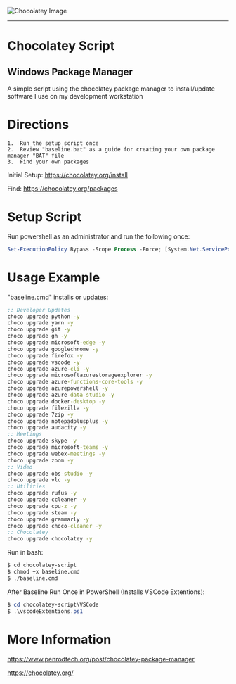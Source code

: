 ![Chocolatey Image](chocolatey-media.png)

---

# Chocolatey Script

## Windows Package Manager

A simple script using the chocolatey package manager to install/update software I use on my development workstation

# Directions

    1.  Run the setup script once
    2.  Review "baseline.bat" as a guide for creating your own package manager "BAT" file
    3.  Find your own packages

Initial Setup: https://chocolatey.org/install

Find: https://chocolatey.org/packages

# Setup Script

Run powershell as an administrator and run the following once:

```powershell
Set-ExecutionPolicy Bypass -Scope Process -Force; [System.Net.ServicePointManager]::SecurityProtocol = [System.Net.ServicePointManager]::SecurityProtocol -bor 3072; iex ((New-Object System.Net.WebClient).DownloadString('https://chocolatey.org/install.ps1'))
```

# Usage Example

"baseline.cmd" installs or updates:

```bat
:: Developer Updates
choco upgrade python -y
choco upgrade yarn -y
choco upgrade git -y
choco upgrade gh -y
choco upgrade microsoft-edge -y
choco upgrade googlechrome -y
choco upgrade firefox -y
choco upgrade vscode -y
choco upgrade azure-cli -y
choco upgrade microsoftazurestorageexplorer -y
choco upgrade azure-functions-core-tools -y
choco upgrade azurepowershell -y
choco upgrade azure-data-studio -y
choco upgrade docker-desktop -y
choco upgrade filezilla -y
choco upgrade 7zip -y
choco upgrade notepadplusplus -y
choco upgrade audacity -y
:: Meetings
choco upgrade skype -y
choco upgrade microsoft-teams -y
choco upgrade webex-meetings -y
choco upgrade zoom -y
:: Video
choco upgrade obs-studio -y
choco upgrade vlc -y
:: Utilities
choco upgrade rufus -y
choco upgrade ccleaner -y
choco upgrade cpu-z -y
choco upgrade steam -y
choco upgrade grammarly -y
choco upgrade choco-cleaner -y
:: Chocolatey
choco upgrade chocolatey -y
```

Run in bash:

```bash
$ cd chocolatey-script
$ chmod +x baseline.cmd
$ ./baseline.cmd
```

After Baseline Run Once in PowerShell (Installs VSCode Extentions):

```powershell
$ cd chocolatey-script\VSCode
$ .\vscodeExtentions.ps1
```

# More Information

https://www.penrodtech.org/post/chocolatey-package-manager

https://chocolatey.org/
